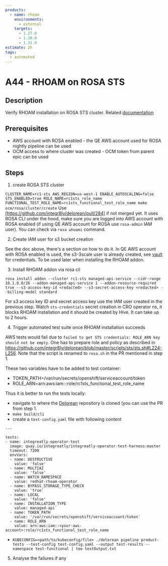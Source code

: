 ```yaml
---
products:
  - name: rhoam
    environments:
      - external
    targets:
      - 1.27.0
      - 1.30.0
      - 1.31.0
estimate: 2h
tags:
  - automated
---
```


# A44 - RHOAM on ROSA STS

## Description

Verify RHOAM installation on ROSA STS cluster. Related [documentation](https://docs.google.com/document/d/17_XTqdN0d7lU-SNHR3NArED6Jcl8Flm6ITb8BhNOBuU/edit#heading=h.xd9fvhhms75y)

## Prerequisites

- AWS account with ROSA enabled - the QE AWS account used for ROSA nightly pipeline can be used
- OCM access to where cluster was created - OCM token from parent epic can be used

## Steps

1. create ROSA STS cluster

`CLUSTER_NAME=rc1-sts AWS_REGION=us-west-1 ENABLE_AUTOSCALING=false STS_ENABLED=true ROLE_NAME=rc1sts_role_name FUNCTIONAL_TEST_ROLE_NAME=rc1sts_functional_test_role_name make ocm/rosa/cluster/create`
Use [https://github.com/integr8ly/delorean/pull/284] if not merged yet. It uses ROSA CLI under the hood, make sure you are logged into AWS account with ROSA enabled (if using QE AWS account for ROSA use `rosa-admin` IAM user). You can check via `rosa whoami` command.

2. Create IAM user for s3 bucket creation

See the doc above, there's a section on how to do it. In QE AWS account with ROSA enabled is used, the s3-3scale user is already created, see [vault](https://gitlab.cee.redhat.com/integreatly-qe/vault) for credentials. To be used later when installing the RHOAM addon.

3. Install RHOAM addon via rosa cli

`rosa install addon --cluster rc1-sts managed-api-service --cidr-range 10.1.0.0/26 --addon-managed-api-service 1 --addon-resource-required true --s3-access-key-id <redacted> --s3-secret-access-key <redacted> --billing-model standard`

For s3 access key ID and secret access key use the IAM user created in the previous step. Watch `sts-credentials` secret creation in CRO operator ns, it blocks RHOAM installation and it should be created by Hive. It can take up to 2 hours.

4. Trigger automated test suite once RHOAM installation succeeds

AWS tests would fail due to `failed to get STS credentials: ROLE_ARN key should not be empty`. One has to prepare role and policy as described in https://github.com/integr8ly/delorean/blob/master/scripts/sts/sts.sh#L224-L256. Note that the script is renamed to `rosa.sh` in the PR mentioned in step 1.

These two variables have to be added to test container:

- TOKEN_PATH=/var/run/secrets/openshift/serviceaccount/token
- ROLE_ARN=arn:aws:iam::<your-aws-account>:role/rc1sts_functional_test_role_name

Thus it is better to run the tests locally:

- navigate to where the [Delorean](https://github.com/integr8ly/delorean) repository is cloned (you can use the PR from step 1.
- `make build/cli`
- create a `test-config.yaml` file with following content

```
---

tests:
- name: integreatly-operator-test
  image: quay.io/integreatly/integreatly-operator-test-harness:master
  timeout: 7200
  envVars:
  - name: DESTRUCTIVE
    value: 'false'
  - name: MULTIAZ
    value: 'false'
  - name: WATCH_NAMESPACE
    value: redhat-rhoam-operator
  - name: BYPASS_STORAGE_TYPE_CHECK
    value: 'true'
  - name: LOCAL
    value: 'false'
  - name: INSTALLATION_TYPE
    value: managed-api
  - name: TOKEN_PATH
    value: '/var/run/secrets/openshift/serviceaccount/token'
  - name: ROLE_ARN
    value: arn:aws:iam::<your-aws-account>:role/rc1sts_functional_test_role_name
```

- `KUBECONFIG=<path/to/kubeconfig/file> ./delorean pipeline product-tests --test-config test-config.yaml --output test-results --namespace test-functional | tee testOutput.txt`

5. Analyse the failures if any
